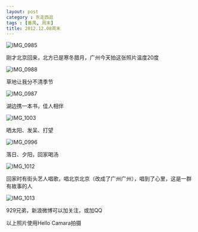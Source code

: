 ```yaml
---
layout: post
category : 东走西逛
tags : [番禺, 周末]
title: 2012.12.08周末
---
```

<img src="http://pic.yupoo.com/myhut_v/CtvHDFX6/medium.jpg" alt="IMG_0985"/> <br />

刚才北京回来，北方已是寒冬腊月，广州今天拍这张照片温度20度

<img src="http://pic.yupoo.com/myhut_v/CtvHF9h9/medium.jpg" alt="IMG_0988"/> <br />

草地让我分不清季节

<img src="http://pic.yupoo.com/myhut_v/CtvHEJ0n/medium.jpg" alt="IMG_0987"/> <br />

湖边携一本书，佳人相伴

<img src="http://pic.yupoo.com/myhut_v/CtvHG724/medium.jpg" alt="IMG_1003"/> <br />

晒太阳、发呆、打望

<img src="http://pic.yupoo.com/myhut_v/CtvHFxjq/medium.jpg" alt="IMG_0996"/> <br />

落日、夕阳，回家喝汤

<img src="http://pic.yupoo.com/myhut_v/CtvHGjrS/medium.jpg" alt="IMG_1012"/> <br />

回家时有街头艺人唱歌，唱北京北京（改成了广州广州），唱到了心里，这是一群有故事的人

<img src="http://pic.yupoo.com/myhut_v/CtvHGXfs/medium.jpg" alt="IMG_1013"/> <br />

929兄弟，新浪微博可以加关注，或加QQ

以上照片使用Hello Camara拍摄
        